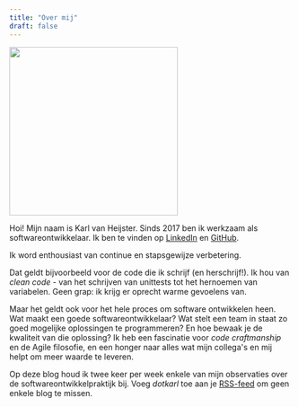 ```yaml
---
title: "Over mij"
draft: false
---
```


<img class="rounded center" src="/images/profile-picture-sm.jpg" width="300" />
<br/>


Hoi! Mijn naam is Karl van Heijster. Sinds 2017 ben ik werkzaam als softwareontwikkelaar. Ik ben te vinden op [LinkedIn](https://www.linkedin.com/in/karl-van-heijster-833503aa/) en [GitHub](https://github.com/dotkarl).


Ik word enthousiast van continue en stapsgewijze verbetering. 


Dat geldt bijvoorbeeld voor de code die ik schrijf (en herschrijf!). Ik hou van *clean code* - van het schrijven van unittests tot het hernoemen van variabelen. Geen grap: ik krijg er oprecht warme gevoelens van. 


Maar het geldt ook voor het hele proces om software ontwikkelen heen. Wat maakt een goede softwareontwikkelaar? Wat stelt een team in staat zo goed mogelijke oplossingen te programmeren? En hoe bewaak je de kwaliteit van die oplossing? Ik heb een fascinatie voor *code craftmanship* en de Agile filosofie, en een honger naar alles wat mijn collega's en mij helpt om meer waarde te leveren.


Op deze blog houd ik twee keer per week enkele van mijn observaties over de softwareontwikkelpraktijk bij. Voeg *dotkarl* toe aan je [RSS-feed](/index.xml/) om geen enkele blog te missen.
